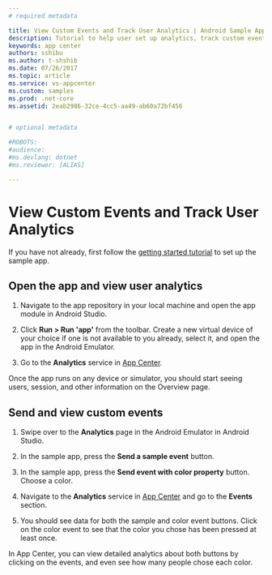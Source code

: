 ```yaml
---
# required metadata

title: View Custom Events and Track User Analytics | Android Sample App Tutorials
description: Tutorial to help user set up analytics, track custom events and check logflow.
keywords: app center
authors: sshibu
ms.author: t-shshib
ms.date: 07/26/2017
ms.topic: article
ms.service: vs-appcenter
ms.custom: samples
ms.prod: .net-core
ms.assetid: 2eab2986-32ce-4cc5-aa49-ab60a72bf456


# optional metadata

#ROBOTS:
#audience:
#ms.devlang: dotnet
#ms.reviewer: [ALIAS]

---
```



# View Custom Events and Track User Analytics
If you have not already, first follow the [getting started tutorial](getting-started.md) to set up the sample app.

## Open the app and view user analytics
1. Navigate to the app repository in your local machine and open the app module in Android Studio.

2. Click **Run > Run 'app'** from the toolbar. Create a new virtual device of your choice if one is not available to you already, select it, and open the app in the Android Emulator.

3. Go to the **Analytics** service in [App Center](https://appcenter.ms/apps).

Once the app runs on any device or simulator, you should start seeing users, session, and other information on the Overview page.

## Send and view custom events

1. Swipe over to the **Analytics** page in the Android Emulator in Android Studio.

2. In the sample app, press the **Send a sample event** button.

3. In the sample app, press the **Send event with color property** button. Choose a color.

4. Navigate to the **Analytics** service in [App Center](https://appcenter.ms/apps) and go to the **Events** section.

5. You should see data for both the sample and color event buttons. Click on the color event to see that the color you chose has been pressed at least once.  


In App Center, you can view detailed analytics about both buttons by clicking on the events, and even see how many people chose each color.
